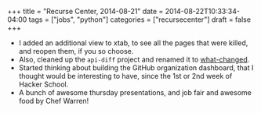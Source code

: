 +++
title = "Recurse Center, 2014-08-21"
date = 2014-08-22T10:33:34-04:00
tags = ["jobs", "python"]
categories = ["recursecenter"]
draft = false
+++

-   I added an additional view to xtab, to see all the pages that were killed,
    and reopen them, if you so choose.
-   Also, cleaned up the `api-diff` project and renamed it to [what-changed](https://github.com/punchagan/what-changed).
-   Started thinking about building the GitHub organization dashboard, that I
    thought would be interesting to have, since the 1st or 2nd week of Hacker
    School.
-   A bunch of awesome thursday presentations, and job fair and awesome food by
    Chef Warren!
